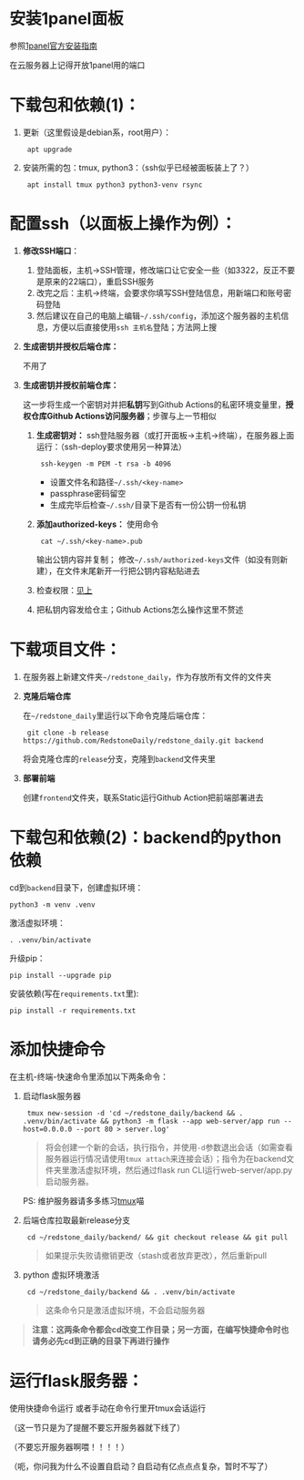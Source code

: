 # 安装1panel面板

参照[1panel官方安装指南](https://1panel.cn/docs/installation/online_installation/)

在云服务器上记得开放1panel用的端口

# 下载包和依赖(1)：

1. 更新（这里假设是debian系，root用户）：

		apt upgrade

2. 安装所需的包：tmux, python3：（ssh似乎已经被面板装上了？）

		apt install tmux python3 python3-venv rsync


# 配置ssh（以面板上操作为例）：

1. **修改SSH端口**：
	1. 登陆面板，主机->SSH管理，修改端口让它安全一些（如3322，反正不要是原来的22端口），重启SSH服务
	2. 改完之后：主机->终端，会要求你填写SSH登陆信息，用新端口和账号密码登陆
	3. 然后建议在自己的电脑上编辑`~/.ssh/config`，添加这个服务器的主机信息，方便以后直接使用`ssh 主机名`登陆；方法网上搜

2. **生成密钥并授权后端仓库：**

	不用了
	<!-- 这一步将生成一个密钥对并把公钥发到Github仓库的Deploy Keys上面，**授权服务器访问仓库**
	参考：[How to Use GitHub Deploy Keys](https://dylancastillo.co/how-to-use-github-deploy-keys/)
	
	1. **生成密钥对：**
		ssh登陆服务器（或打开面板->主机->终端），在服务器上面运行：
		
			ssh-keygen -t ed25519 -C "USERNAME@EMAIL.com"
		
		这里`USERNAME@EMAIL.com`可以填你的邮箱（不过我目前不知道这个邮箱有啥用）
		`-t ed25519`是选择的一种加密算法，好像我记得github要求一定要这种算法？
		然后它会跟你进行对话，
		首先询问你设置文件名和路径，**需要填写整个路径**，建议放到`~/.ssh/<key-name>`（自己起个名字，无后缀名）
		然后询问你设置passphrase密码，留空，直接回车，再次输入也留空回车
		然后就可以生成密钥了~
		查看`~/.ssh/`目录下应该会有两份文件：一份是私钥`key-name`，一份是公钥`key-name.pub`
	
	2. **添加github主机：**
		修改`~/.ssh/config`文件（如没有则创建），添加以下内容：
		
			Host <github-YOUR-APP>
				HostName github.com 
				AddKeysToAgent yes 
				PreferredAuthentications publickey 
				IdentityFile ~/.ssh/<key-name>
		
		`github-YOUR-APP`：github仓库主机名；由于github的政策一个服务器不能用同一个密钥访问多个不同的仓库，因此每个仓库都要用一份密钥，也就要为每个仓库设置一个主机名。请牢记这个主机名，ssh方式的`git clone`要用到它！
		
	3. **检查`.ssh`文件夹权限：**
		<p id="ssh-permissions"></p>
		输入命令`ls -al ~/.ssh`来检查`.ssh`文件夹及其内文件的权限
		一般要求：
		
			700 ~/.ssh
			600 ~/.ssh/authorized_keys
			664 ~/.ssh/config
			400 ~/.ssh/<key-name>
			644 ~/.ssh/<key-name>.pub
			600 ~/.ssh/known_hosts
		
		如果发现哪个权限不对可以使用chmod命令修改修改权限：如`chmod 664 ~/.ssh/config`
		[参考资料](https://jensknipper.de/blog/fix-ssh-folder-file-permissions/)
		
	4. **在github仓库上添加Deploy Keys（请联系仓主完成此步）**
		首先复制公钥`~/.ssh/<key-name.pub>`的内容：
		可以使用面板文件浏览器直接打开复制，也可以使用以下命令输出：
		
			cat ~/.ssh/<key-name>.pub
		
		它看起来应该是这样子的：
		
			ssh-ed25519 AAAAC3NzaC1lZDI1NTE5AAAAILs35pzG5jZakTEHDWeRErgkAmabhQj2yj/onxlIQgli USERNAME@EMAIL.com
		
		然后联系仓主进入github仓库页面->Settings->Deploy Keys->Add deploy key
		填入公钥内容，然后在下面的勾选框里选择是否赋予写权限，然后点Add Key添加密钥 -->
	
3. **生成密钥并授权前端仓库：**

	这一步将生成一个密钥对并把**私钥**写到Github Actions的私密环境变量里，**授权仓库Github Actions访问服务器**；步骤与上一节相似

	1. **生成密钥对：**
		ssh登陆服务器（或打开面板->主机->终端），在服务器上面运行：（ssh-deploy要求使用另一种算法）
		
			ssh-keygen -m PEM -t rsa -b 4096
		
		- 设置文件名和路径`~/.ssh/<key-name>`
		- passphrase密码留空
		- 生成完毕后检查`~/.ssh/`目录下是否有一份公钥一份私钥

	2. **添加authorized-keys：**
		使用命令
		
			cat ~/.ssh/<key-name>.pub
		
		输出公钥内容并复制；
		修改`~/.ssh/authorized-keys`文件（如没有则新建），在文件末尾新开一行把公钥内容粘贴进去
		
	3. 检查权限：[见上](#ssh-permissions)
	4. 把私钥内容发给仓主；Github Actions怎么操作这里不赘述

			
# 下载项目文件：

1. 在服务器上新建文件夹`~/redstone_daily`，作为存放所有文件的文件夹

2. **克隆后端仓库**
	
	在`~/redstone_daily`里运行以下命令克隆后端仓库：
	
		git clone -b release https://github.com/RedstoneDaily/redstone_daily.git backend
	
	将会克隆仓库的`release`分支，克隆到`backend`文件夹里
	
3. **部署前端**

	创建`frontend`文件夹，联系Static运行Github Action把前端部署进去


# 下载包和依赖(2)：backend的python依赖

cd到`backend`目录下，创建虚拟环境：

	python3 -m venv .venv

激活虚拟环境：

	. .venv/bin/activate

升级pip：

	pip install --upgrade pip

安装依赖(写在`requirements.txt`里):

	pip install -r requirements.txt


	
# 添加快捷命令

在主机-终端-快速命令里添加以下两条命令：

1. 启动flask服务器

		tmux new-session -d 'cd ~/redstone_daily/backend && . .venv/bin/activate && python3 -m flask --app web-server/app run --host=0.0.0.0 --port 80 > server.log'

	> 将会创建一个新的会话，执行指令，并使用`-d`参数退出会话（如需查看服务器运行情况请使用`tmux attach`来连接会话）；指令为在backend文件夹里激活虚拟环境，然后通过flask run CLI运行web-server/app.py启动服务器。

	PS: 维护服务器请多多练习[tmux](https://www.ruanyifeng.com/blog/2019/10/tmux.html)喵

2. 后端仓库拉取最新release分支

		cd ~/redstone_daily/backend/ && git checkout release && git pull

	> 如果提示失败请撤销更改（stash或者放弃更改），然后重新pull

3. python 虚拟环境激活

		cd ~/redstone_daily/backend && . .venv/bin/activate

	> 这条命令只是激活虚拟环境，不会启动服务器

> **注意：这两条命令都会cd改变工作目录；另一方面，在编写快捷命令时也请务必先cd到正确的目录下再进行操作**

# 运行flask服务器：

使用快捷命令运行 或者手动在命令行里开tmux会话运行

（这一节只是为了提醒不要忘开服务器就下线了）

（不要忘开服务器啊喂！！！！）

（呃，你问我为什么不设置自启动？自启动有亿点点点复杂，暂时不写了）
